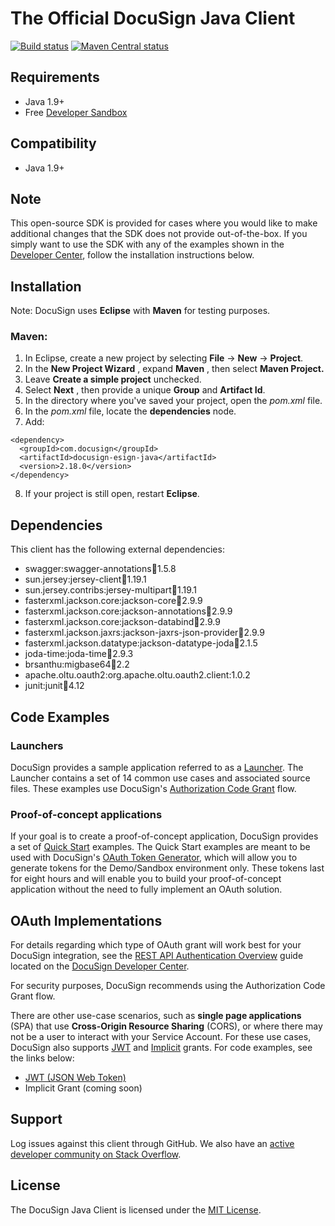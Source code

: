 # The Official DocuSign Java Client

[![Build status][travis-image]][travis-url]
[![Maven Central status][maven-image]][maven-url]

## Requirements

- Java 1.9+
- Free [Developer Sandbox](https://go.docusign.com/sandbox/productshot/?elqCampaignId=16531)

## Compatibility

- Java 1.9+

## Note

This open-source SDK is provided for cases where you would like to make additional changes that the SDK does not provide out-of-the-box. If you simply want to use the SDK with any of the examples shown in the [Developer Center](https://developers.docusign.com/esign-rest-api/code-examples), follow the installation instructions below.

## Installation

Note: DocuSign uses **Eclipse** with **Maven** for testing purposes.

### Maven:

1. In Eclipse, create a new project by selecting **File** -> **New** -> **Project**.
2. In the **New Project Wizard** , expand **Maven** , then select **Maven Project.**
3. Leave **Create a simple project** unchecked.
4. Select **Next** , then provide a unique **Group** and **Artifact Id**.
5. In the directory where you've saved your project, open the _pom.xml_ file.
6. In the _pom.xml_ file, locate the **dependencies** node.
7. Add:

```
<dependency>
  <groupId>com.docusign</groupId>
  <artifactId>docusign-esign-java</artifactId>
  <version>2.18.0</version>
</dependency>
```

8. If your project is still open, restart **Eclipse**.

## Dependencies

This client has the following external dependencies:

- swagger:swagger-annotations:jar:1.5.8
- sun.jersey:jersey-client:jar:1.19.1
- sun.jersey.contribs:jersey-multipart:jar:1.19.1
- fasterxml.jackson.core:jackson-core:jar:2.9.9
- fasterxml.jackson.core:jackson-annotations:jar:2.9.9
- fasterxml.jackson.core:jackson-databind:jar:2.9.9
- fasterxml.jackson.jaxrs:jackson-jaxrs-json-provider:jar:2.9.9
- fasterxml.jackson.datatype:jackson-datatype-joda:jar:2.1.5
- joda-time:joda-time:jar:2.9.3
- brsanthu:migbase64:jar:2.2
- apache.oltu.oauth2:org.apache.oltu.oauth2.client:1.0.2
- junit:junit:jar:4.12

## Code Examples

### Launchers

DocuSign provides a sample application referred to as a [Launcher](https://github.com/docusign/eg-03-java-auth-code-grant). The Launcher contains a set of 14 common use cases and associated source files. These examples use  DocuSign's [Authorization Code Grant](https://developers.docusign.com/esign-rest-api/guides/authentication/oauth2-code-grant) flow.

### Proof-of-concept applications

If your goal is to create a proof-of-concept application, DocuSign provides a set of [Quick Start](https://github.com/docusign/qs-java) examples. The Quick Start examples are meant to be used with DocuSign's [OAuth Token Generator](https://developers.docusign.com/oauth-token-generator), which will allow you to generate tokens for the Demo/Sandbox environment only. These tokens last for eight hours and will enable you to build your proof-of-concept application without the need to fully implement an OAuth solution.

## OAuth Implementations

For details regarding which type of OAuth grant will work best for your DocuSign integration, see the [REST API Authentication Overview](https://developers.docusign.com/esign-rest-api/guides/authentication) guide located on the [DocuSign Developer Center](https://developers.docusign.com/esign-rest-api/guides/authentication).

For security purposes, DocuSign recommends using the Authorization Code Grant flow.

There are other use-case scenarios, such as **single page applications** (SPA) that use **Cross-Origin Resource Sharing** (CORS), or where there may not be a user to interact with your Service Account. For these use cases, DocuSign also supports [JWT](https://developers.docusign.com/esign-rest-api/guides/authentication/oauth2-jsonwebtoken) and [Implicit](https://developers.docusign.com/esign-rest-api/guides/authentication/oauth2-implicit) grants. For code examples, see the links below:

- [JWT (JSON Web Token)](https://github.com/docusign/eg-01-java-jwt)
- Implicit Grant (coming soon)

## Support

Log issues against this client through GitHub. We also have an [active developer community on Stack Overflow](https://stackoverflow.com/questions/tagged/docusignapi).

## License

The DocuSign Java Client is licensed under the [MIT License](https://github.com/docusign/docusign-java-client/blob/master/LICENSE).


[travis-image]: https://img.shields.io/travis/docusign/docusign-java-client.svg?style=flat
[travis-url]: https://travis-ci.org/docusign/docusign-java-client
[maven-image]: https://img.shields.io/maven-central/v/com.docusign/docusign-esign-java.svg?style=flat
[maven-url]: https://search.maven.org/#search%7Cga%7C1%7Cg%3A%22com.docusign%22

